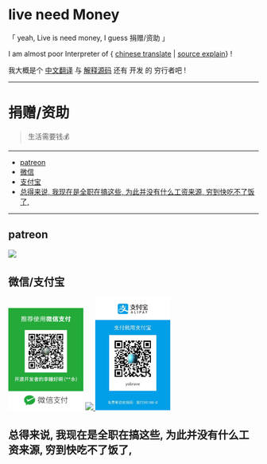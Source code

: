 # live need Money

「 yeah, Live is need money, I guess 捐赠/资助 」

I am almost poor Interpreter of { [chinese translate](https://github.com/chinanf-boy/chinese-translate-list) | [source explain](https://github.com/chinanf-boy/Source-Explain)} !

我大概是个 [中文翻译](https://github.com/chinanf-boy/chinese-translate-list) 与 [解释源码](https://github.com/chinanf-boy/Source-Explain) 还有 开发 的 穷行者吧 !

---

# 捐赠/资助

> 生活需要钱💰

---

<!-- START doctoc generated TOC please keep comment here to allow auto update -->
<!-- DON'T EDIT THIS SECTION, INSTEAD RE-RUN doctoc TO UPDATE -->


- [patreon](#patreon)
- [微信](#%E5%BE%AE%E4%BF%A1)
- [支付宝](#%E6%94%AF%E4%BB%98%E5%AE%9D)
- [总得来说, 我现在是全职在搞这些, 为此并没有什么工资来源, 穷到快吃不了饭了,](#%E6%80%BB%E5%BE%97%E6%9D%A5%E8%AF%B4-%E6%88%91%E7%8E%B0%E5%9C%A8%E6%98%AF%E5%85%A8%E8%81%8C%E5%9C%A8%E6%90%9E%E8%BF%99%E4%BA%9B-%E4%B8%BA%E6%AD%A4%E5%B9%B6%E6%B2%A1%E6%9C%89%E4%BB%80%E4%B9%88%E5%B7%A5%E8%B5%84%E6%9D%A5%E6%BA%90-%E7%A9%B7%E5%88%B0%E5%BF%AB%E5%90%83%E4%B8%8D%E4%BA%86%E9%A5%AD%E4%BA%86)

<!-- END doctoc generated TOC please keep comment here to allow auto update -->

---

## patreon

<a href="https://patreon.com/yobrave">
<img src="https://c5.patreon.com/external/logo/become_a_patron_button@2x.png" width="40%">
</a>

## 微信/支付宝

<p>
<img src="./weixin.jpeg" width="30%" alt="weixin">

<a href="https://patreon.com/yobrave">
<img src="https://c5.patreon.com/external/logo/become_a_patron_button@2x.png" width="30%">
</a>

<img src="./zhifubao.jpeg" width="30%" alt="zhifubao">
</p>

## 总得来说, 我现在是全职在搞这些, 为此并没有什么工资来源, 穷到快吃不了饭了,
